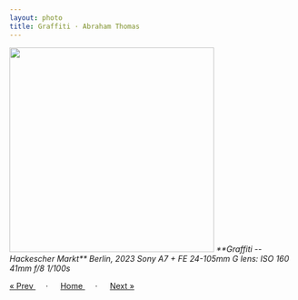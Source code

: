 ```yaml
---
layout: photo
title: Graffiti · Abraham Thomas
---
```


<img src="/assets/photos/Hackescher.jpg" width="360px" class="photo">

<i>
**Graffiti -- Hackescher Markt**  
Berlin, 2023  
Sony A7 + FE 24-105mm G lens: ISO 160 41mm f/8 1/100s
</i>

<a href="/gallery/lamp"> &laquo; Prev </a> &emsp; · &emsp; 
<a href="/gallery"> Home </a> &emsp; · &emsp; 
<a href="/gallery/mitte"> Next &raquo; </a>
